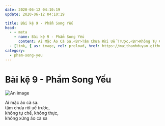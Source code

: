 ```yaml
---
date: 2020-06-12 04:10:19
update: 2020-06-12 04:10:19

title: Bài kệ 9 - Phẩm Song Yếu
head:
  - - meta
    - name: Bài kệ 9 - Phẩm Song Yếu
      content: Ai Mặc Áo Cà Sa.<Br>Tâm Chưa Rời Uế Trược,<Br>Không Tự Chế, Không Thực,<Br>Không Xứng Áo Cà Sa<Br>
  - [link, { as: image, rel: preload, href: https://maithanhduyan.github.io/kinh-phap-cu/img/pham-song-yeu/pham-song-yeu-009.jpg }]
category:
  - pham-song-yeu
---
```


# Bài kệ 9 - Phẩm Song Yếu

![An image](/img/pham-song-yeu/pham-song-yeu-009.jpg)

Ai mặc áo cà sa.<br>tâm chưa rời uế trược,<br>không tự chế, không thực,<br>không xứng áo cà sa<br>
